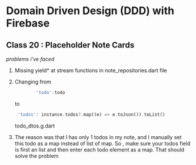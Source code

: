 # Domain Driven Design (DDD) with Firebase

## Class 20 : Placeholder Note Cards

_problems i've faced_

1.  Missing yield\* at stream functions in note_repositories.dart file
2.  Changing from

    ```dart
            'todo':todo
    ```

    to

    ```dart
     'todos': instance.todos?.map((e) => e.toJson()).toList()
    ```

    todo_dtos.g.dart

3.  The reason was that I has only 1 todos in my note, and I manually set this todo as a map instead of list of map. So , make sure your todos field is first an list and then enter each todo element as a map. That should solve the problem
